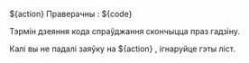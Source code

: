 ${action} Праверачны : ${code}

Тэрмін дзеяння кода спраўджання скончыцца праз гадзіну.

Калі вы не падалі заяўку на ${action} , ігнаруйце гэты ліст.